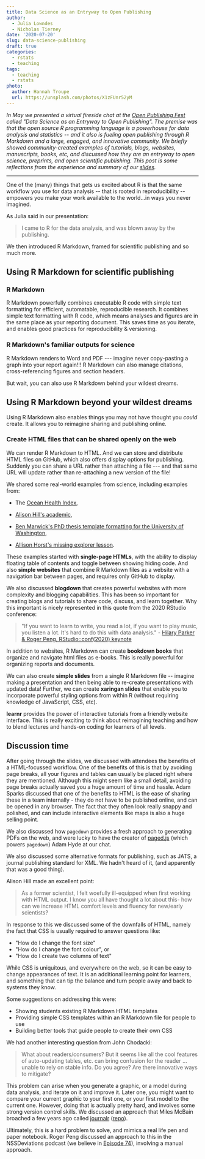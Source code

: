 ```yaml
---
title: Data Science as an Entryway to Open Publishing
author: 
  - Julia Lowndes
  - Nicholas Tierney
date: '2020-07-20'
slug: data-science-publishing
draft: true
categories:
  - rstats
  - teaching
tags:
  - teaching
  - rstats
photo:
  author: Hannah Troupe
  url: https://unsplash.com/photos/X1zFUnr52yM
---
```




*In May we presented a virtual fireside chat at the [Open Publishing Fest](https://openpublishingfest.org/) called "Data Science as an Entryway to Open Publishing". The premise was that the open source R programming language is a powerhouse for data analysis and statistics -- and it also is fueling open publishing through R Markdown and a large, engaged, and innovative community. We briefly showed community-created examples of tutorials, blogs, websites, manuscripts, books, etc, and discussed how they are an entryway to open science, preprints, and open scientific publishing. This post is some reflections from the experience and summary of our [slides](https://zenodo.org/record/3873698#.XtbQo8Z7nOQ).*

------------------------------------------------------------------------

One of the (many) things that gets us excited about R is that the same workflow you use for data analysis -- that is rooted in reproducibility -- empowers you make your work available to the world...in ways you never imagined.

As Julia said in our presentation:

> I came to R for the data analysis, and was blown away by the publishing.

We then introduced R Markdown, framed for scientific publishing and so much more.

## Using R Markdown for scientific publishing

### R Markdown

R Markdown powerfully combines executable R code with simple text formatting for efficient, automatable, reproducible research. It combines simple text formatting with R code, which means analyses and figures are in the same place as your reporting document. This saves time as you iterate, and enables good practices for reproducibility & versioning.

### R Markdown's familiar outputs for science

R Markdown renders to Word and PDF --- imagine never copy-pasting a graph into your report again!!! R Markdown can also manage citations, cross-referencing figures and section headers.

But wait, you can also use R Markdown behind your wildest dreams.

## Using R Markdown beyond your wildest dreams

Using R Markdown also enables things you may not have thought you *could* create. It allows you to reimagine sharing and publishing online.

### Create HTML files that can be shared openly on the web

We can render R Markdown to HTML. And we can store and distribute HTML files on GitHub, which also offers display options for publishing. Suddenly you can share a URL rather than attaching a file --- and that same URL will update rather than re-attaching a new version of the file!

We shared some real-world examples from science, including examples from:

+ The [Ocean Health Index](https://ohi-science.org/), 

+ [Alison Hill's academic](https://alison.rbind.io/post/2017-06-12-up-and-running-with-blogdown/), 

+ [Ben Marwick's PhD thesis template formatting for the University of Washington](https://github.com/benmarwick/huskydown), 

+ [Allison Horst's missing explorer lesson](https://allisonhorst.shinyapps.io/missingexplorer).

These examples started with **single-page HTMLs**, with the ability to display floating table of contents and toggle between showing hiding code. And also **simple websites** that combine R Markdown files as a website with a navigation bar between pages, and requires only GitHub to display.

We also discussed **blogdown** that creates powerful websites with more complexity and blogging capabilities. This has been so important for creating blogs and tutorials to share code, discuss, and learn together. Why this important is nicely represented in this quote from the 2020 RStudio conference:

> "If you want to learn to write, you read a lot, if you want to play music, you listen a lot. It's hard to do this with data analysis." - [Hilary Parker & Roger Peng, RStudio::conf(2020) keynote](<http://nssdeviations.com/100-live-from-rstudio-conf-2020>)

In addition to websites, R Markdown can create **bookdown books** that organize and navigate html files as e-books. This is really powerful for organizing reports and documents.

We can also create **simple slides** from a single R Markdown file -- imagine making a presentation and then being able to re-create presentations with updated data! Further, we can create **xaringan slides** that enable you to incorporate powerful styling options from within R (without requiring knowledge of JavaScript, CSS, etc).

**learnr** provides the power of interactive tutorials from a friendly website interface. This is really exciting to think about reimagining teaching and how to blend lectures and hands-on coding for learners of all levels.

## Discussion time

After going through the slides, we discussed with attendees the benefits of a HTML-focussed workflow. One of the benefits of this is that by avoiding page breaks, all your figures and tables can usually be placed right where they are mentioned. Although this might seem like a small detail, avoiding page breaks actually saved you a huge amount of time and hassle. Adam Sparks discussed that one of the benefits to HTML is the ease of sharing these in a team internally - they do not have to be published online, and can be opened in any browser. The fact that they often look really snappy and polished, and can include interactive elements like maps is also a huge selling point.

We also discussed how `pagedown` provides a fresh approach to generating PDFs on the web, and were lucky to have the creator of [paged.js]() (which powers `pagedown`) Adam Hyde at our chat.

We also discussed some alternative formats for publishing, such as JATS, a journal publishing standard for XML. We hadn't heard of it, (and apparently that was a good thing).

Alison Hill made an excellent point:

> As a former scientist, I felt woefully ill-equipped when first working with HTML output. I know you all have thought a lot about this- how can we increase HTML comfort levels and fluency for new/early scientists?

In response to this we discussed some of the downfalls of HTML, namely the fact that CSS is usually required to answer questions like:

-   "How do I change the font size"
-   "How do I change the font colour", or
-   "How do I create two columns of text"

While CSS is uniquitous, and everywhere on the web, so it can be easy to change appearances of text. It is an additional learning point for learners, and something that can tip the balance and turn people away and back to systems they know.

Some suggestions on addressing this were:

-   Showing students existing R Markdown HTML templates
-   Providing simple CSS templates within an R Markdown file for people to use
-   Building better tools that guide people to create their own CSS

We had another interesting question from John Chodacki:

> What about readers/consumers? But it seems like all the cool features of auto-updating tables, etc. can bring confusion for the reader ... unable to rely on stable info. Do you agree? Are there innovative ways to mitigate?

This problem can arise when you generate a graphic, or a model during data analysis, and iterate on it and improve it. Later one, you might want to compare your current graphic to your first one, or your first model to the current one. However, doing that is actually pretty hard, and involves some strong version control skills. We discussed an approach that Miles McBain broached a few years ago called [journalr](https://ghcdn.rawgit.org/MilesMcBain/journalr/master/Journalling_tool_proposal.html) ([repo](https://github.com/MilesMcBain/journalr)).

Ultimately, this is a hard problem to solve, and mimics a real life pen and paper notebook. Roger Peng discussed an approach to this in the NSSDeviations podcast (we believe in [Episode 74](http://nssdeviations.com/74-i-draw-the-line-at-fans)), involving a manual approach.
